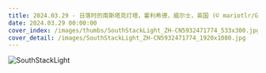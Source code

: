 ```yaml
---
title: 2024.03.29 - 日落时的南斯塔克灯塔，霍利希德，威尔士，英国 (© mariotlr/Getty Images)
date: 2024.03.29 00:00:00
cover_index: /images/thumbs/SouthStackLight_ZH-CN5932471774_533x300.jpg
cover_detail: /images/SouthStackLight_ZH-CN5932471774_1920x1080.jpg
---
```


![SouthStackLight](/images/SouthStackLight_ZH-CN5932471774_1920x1080.jpg)
